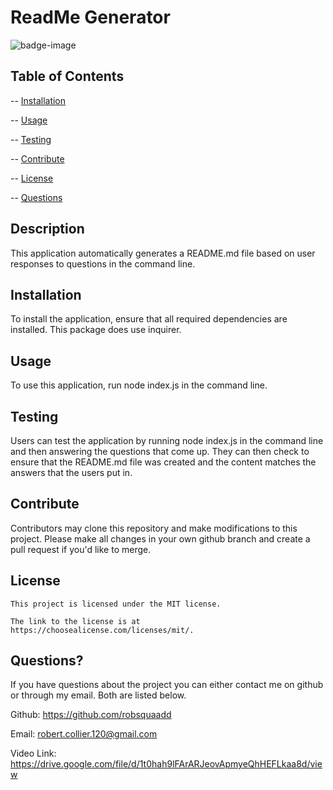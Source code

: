 # ReadMe Generator

![badge-image](https://img.shields.io/static/v1?label=license&message=MIT&color=green)

## Table of Contents

-- [Installation](#installation)

-- [Usage](#usage)

-- [Testing](#testing)

-- [Contribute](#contribute)

-- [License](#license)

-- [Questions](#questions)

## Description

This application automatically generates a README.md file based on user responses to questions in the command line.

## Installation

To install the application, ensure that all required dependencies are installed. This package does use inquirer.

## Usage

To use this application, run node index.js in the command line.

## Testing

Users can test the application by running node index.js in the command line and then answering the questions that come up. They can then check to ensure that the README.md file was created and the content matches the answers that the users put in.

## Contribute

Contributors may clone this repository and make modifications to this project. Please make all changes in your own github branch and create a pull request if you'd like to merge.

## License

    This project is licensed under the MIT license.

    The link to the license is at https://choosealicense.com/licenses/mit/.

## Questions?

If you have questions about the project you can either contact me on github or through my email.
Both are listed below.

Github: https://github.com/robsquaadd

Email: robert.collier.120@gmail.com

Video Link: https://drive.google.com/file/d/1t0hah9lFArARJeovApmyeQhHEFLkaa8d/view
